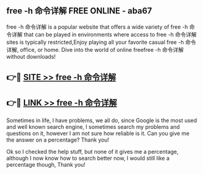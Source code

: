 ## free -h 命令详解 FREE ONLINE - aba67

free -h 命令详解 is a popular website that offers a wide variety of free -h 命令详解 that can be played in environments where access to free -h 命令详解 sites is typically restricted,Enjoy playing all your favorite casual free -h 命令详解, office, or home. Dive into the world of online freefree -h 命令详解 without downloads!

## 👉🔴 [SITE >> free -h 命令详解](http://news.freeplayer.one?title=free_-h_命令详解&ref=FRRE)

## 👉🔴 [LINK >> free -h 命令详解](http://news.freeplayer.one?title=free_-h_命令详解&ref=FREE)

Sometimes in life, I have problems, we all do, since Google is the most used and well known search engine, I sometimes search my problems and questions on it, however I am not sure how reliable is it. Can you give me the answer on a percentage? Thank you!

Ok so I checked the help stuff, but none of it gives me a percentage, although I now know how to search better now, I would still like a percentage though, Thank you!